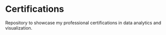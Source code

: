 # Certifications
Repository to showcase my professional certifications in data analytics and visualization.
